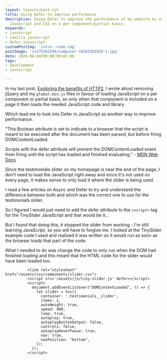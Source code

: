 ```yaml
---
layout: layouts/post.njk
title: Using Defer to improve performance
description: Using Defer to improve the performance of my website by only loading
  JavaScript and CSS on a per component/partial basis.
keywords:
- javascript
- vanilla javascript
- defer javascript
customPostImg: 'intro--code-img'
postImage: 'v1579162296/computer-18363301920-1.jpg'
date: 2020-08-04T00:00:00+01:00
tags:
- development
- javascript

---
```

In my last post, [Exploring the benefits of HTTP2](https://www.juanfernandes.uk/blog/exploring-the-benefits-of-http-2/ "Exploring the benefits of HTTP2"), I wrote about removing jQuery and my `global.min.js` files in favour of loading JavaScript on a per component or partial basis, so only when that component is included on a page it then loads the needed JavaScript code and library.

Which lead me to look into Defer in JavaScript as another way to improve performance.

"This Boolean attribute is set to indicate to a browser that the script is meant to be executed after the document has been parsed, but before firing DOMContentLoaded.

Scripts with the defer attribute will prevent the DOMContentLoaded event from firing until the script has loaded and finished evaluating." - [MDN Web Docs](https://developer.mozilla.org/en-US/docs/Web/HTML/Element/script "MDN Web Docs")

Since the testimonials slider on my homepage is near the end of the page, I don't need to load the JavaScript right away and since it's not used on every page, it makes sense to only load it where the slider is being used.

I read a few articles on Async and Defer to try and understand the difference between both and which was the correct one to use for the testimonials slider.

So I figured I would just need to add the defer attribute to the `<script>` tag for the TinySlider JavaScript and that would be it...

But I found that doing this, it stopped the slider from working - I'm still learning JavaScript, so you will have to forgive me. I looked at the TinySlider example code I used and realised it was written so it would run as soon as the browser loads that part of the code.

What I needed to do was change the code to only run when the DOM had finished loading and this meant that the HTML code for the slider would have been loaded too.
```
	      <link rel="stylesheet" href="/assets/css/components/slider.css">
          <script src='/assets/js/tiny-slider.js' defer></script>
          <script>
            document.addEventListener("DOMContentLoaded", () => {
              let slider = tns({
                container: '.testimonials__slider',
                items: 1,
                autoHeight: true,
                speed: 400,
                loop: true,
                autoplay: true,
                autoplayButtonOutput: false,
                controls: false,
                autoplayHoverPause: true,
                nav: true,
                navPosition: "bottom",
              });
            });
          </script>
```
